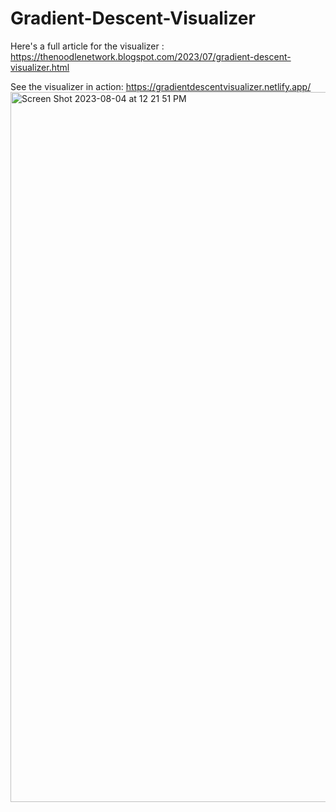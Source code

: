 # Gradient-Descent-Visualizer
Here's a full article for the visualizer : https://thenoodlenetwork.blogspot.com/2023/07/gradient-descent-visualizer.html

See the visualizer in action: https://gradientdescentvisualizer.netlify.app/
<img width="1136" alt="Screen Shot 2023-08-04 at 12 21 51 PM" src="https://github.com/Sashuv/Gradient-Descent-Visualizer/assets/51192970/04cb0bae-894c-4c5a-b15d-3fae3a4c2925">
